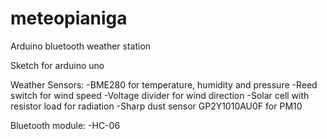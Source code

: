 # meteopianiga
Arduino bluetooth weather station

Sketch for arduino uno

Weather Sensors:
  -BME280 for temperature, humidity and pressure
  -Reed switch for wind speed
  -Voltage divider for wind direction
  -Solar cell with resistor load for radiation
  -Sharp dust sensor GP2Y1010AU0F for PM10
  
Bluetooth module:
  -HC-06
